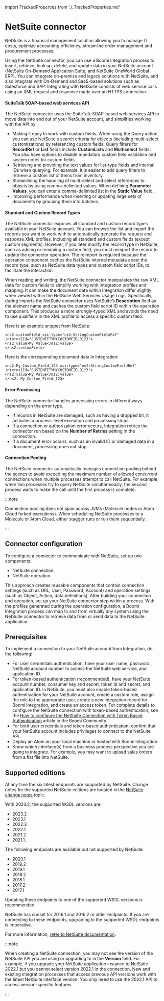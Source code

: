 import TrackedProperties from './_TrackedProperties.md'

# NetSuite connector 

<head>
  <meta name="guidename" content="Integration"/>
  <meta name="context" content="GUID-d0c7e257-1e77-4b64-a2c1-635da784f54b"/>
</head>


NetSuite is a financial management solution allowing you to manage IT costs, optimize accounting efficiency, streamline order management and procurement processes.

Using the NetSuite connector, you can use a Boomi Integration process to insert, retrieve, look up, delete, and update data in your NetSuite account \(NetSuite On-Demand Application Suite, and NetSuite OneWorld Global ERP\). You can integrate on-premise and legacy solutions with NetSuite, and also integrate with On-Demand and SaaS-based solutions such as Salesforce and SAP. Integrating with NetSuite consists of web service calls using an XML request and response made over an HTTPS connection.

#### SuiteTalk SOAP-based web services API

The NetSuite connector uses the SuiteTalk SOAP-based web services API to move data into and out of your NetSuite account, and simplifies working with the API by:

-   Making it easy to work with custom fields. When using the Query action, you can use NetSuite's search criteria for objects \(including multi-select customizations\) by referencing custom fields. Query filters for **RecordRef** or **List** fields include **CustomLists** and **Multiselect** fields. You also have options to disable mandatory custom field validation and system notes for custom fields.
-   Retrieving and providing the text values for list-type fields and internal IDs when querying. For example, it is easier to add query filters to retrieve a custom list of items from inventory.
-   Streamlining the handling of multi-select and select references to objects by using comma-delimited values. When defining **Parameter Values**, you can enter a comma-delimited list in the **Static Value** field.
-   Improving performance when inserting or updating large sets of documents by grouping them into batches.

#### Standard and Custom Record Types

The NetSuite connector exposes all standard and custom record types available in your NetSuite account. You can browse the list and import the records you want to work with to automatically generate the request and response XML profiles, including all standard and custom fields \(except custom segments\). However, if you later modify the record type in NetSuite, such as adding or renaming a custom field, you must reimport the record to update the connector operation. The reimport is required because the operation component caches the NetSuite internal metadata about the record type, such as NetSuite data types and custom field script IDs, to facilitate the interaction.

When reading and writing, the NetSuite connector manipulates the raw XML data for custom fields to simplify working with Integration profiles and mapping. It can make the document data within Integration differ slightly when viewed within the NetSuite Web Services Usage Logs. Specifically, during imports the NetSuite connector uses NetSuite’s **Description** field as the element name and caches the custom field script ID within the operation component. This produces a more strongly-typed XML and avoids the need to use qualifiers in the XML profile to access a specific custom field.

Here is an example snippet from NetSuite:

```
<ns2:customField xsi:type="ns2:StringCustomFieldRef" internalId="CUSTENTITYMYCUSTOMFIELD123">
<ns2:value>My Value</ns2:value>
</ns2:customField>
```

Here is the corresponding document data in Integration:

```
<ns2:My_Custom_Field_123 xsi:type="ns2:StringCustomFieldRef" internalId="CUSTENTITYMYCUSTOMFIELD123">
<ns2:value>My Value</ns2:value>
</ns2: My_Custom_Field_123>
```

#### Error Processing

The NetSuite connector handles processing errors in different ways depending on the error type.

-   If records in NetSuite are damaged, such as having a dropped bit, it activates a process-level exception and processing stops.
-   If a connection or authorization error occurs, Integration retries the connector run based on the **Number of Retries** setting in the connection.
-   If a document error occurs, such as an invalid ID or damaged data in a document, processing does not stop.

#### Connection Pooling

The NetSuite connector automatically manages connection pooling behind the scenes to avoid exceeding the maximum number of allowed concurrent connections when multiple processes attempt to call NetSuite. For example, when two processes try to query NetSuite simultaneously, the second process waits to make the call until the first process is complete.

:::note

Connection pooling does not span across JVMs \(Molecule nodes or Atom Cloud forked executions\). When scheduling NetSuite processes to a Molecule or Atom Cloud, either stagger runs or run them sequentially.

:::

## Connector configuration 

To configure a connector to communicate with NetSuite, set up two components:

-   NetSuite connection
-   NetSuite operation

This approach creates reusable components that contain connection settings \(such as URL, User, Password, Account\) and operation settings \(such as Object, Action, data definitions\). After building your connection and operation, set up your NetSuite connector step within a process. With the profiles generated during the operation configuration, a Boomi Integration process can map to and from virtually any system using the NetSuite connector to retrieve data from or send data to the NetSuite application.

## Prerequisites 

To implement a connection to your NetSuite account from Integration, do the following:

-   For user credentials authentication, have your user name, password, NetSuite account number to access the NetSuite web service, and application ID.
-   For token-based authentication \(recommended\), have your NetSuite account number, consumer key and secret, token Id and secret, and application ID. In NetSuite, you must also enable token-based authentication for your NetSuite account, create a custom role, assign the role to the appropriate user, create a new integration record for Boomi Integration, and create an access token. For complete details to configure the NetSuite connection with token-based authentication, see the [How to configure the NetSuite Connection with Token Based Authentication](https://community.boomi.com/s/article/howtoconfigurethenetsuiteconnectionwithtokenbasedauthentication) article in the Boomi Community.
-   For both user credentials and token-based authentication, confirm that your NetSuite account includes privileges to connect to the NetSuite API.
-   Deploy an Atom on your local machine or hosted with Boomi Integration.
-   Know which interface\(s\) from a business process perspective you are going to integrate. For example, you may want to upload sales orders from a flat file into NetSuite.

## Supported editions 

At any time the six latest endpoints are supported by NetSuite.  Change notes for the supported NetSuite editions are located in the [NetSuite change notes](r-atm-NetSuite_change_notes_2a04b240-e20f-413c-9e14-5ab25312b008.md#) topic.

With 2023.2, the supported WSDL versions are: 
- 2023.2 
- 2023.1 
- 2022.2 
- 2022.1 
- 2021.2 
- 2021.1.

The following endpoints are available but not supported by NetSuite: 
- 2020.1 
- 2019.2 
- 2019.1 
- 2018.2 
- 2018.1 
- 2017.2 
- 2017.1  

Updating these endpoints to one of the supported WSDL versions is recommended.

NetSuite has sunset for 2016.1 and 2016.2 or older endpoints. If you are connecting to these endpoints, upgrading to the supported WSDL endpoints is imperative.

For more information, [refer to NetSuite documentation](https://docs.oracle.com/en/cloud/saas/netsuite/ns-online-help/section_N3418621.html#Support-for-Existing-WSDL-Versions).


:::note

When creating a NetSuite connection, you may not see the version of the NetSuite API you are using or upgrading to in the **Version** field. For example, if you upgrade your NetSuite application instance to NetSuite 2022.1 but you cannot select version 2022.1 in the connection. New and existing integration processes that access previous API versions work with the latest NetSuite interface version. You only need to use the 2022.1 API to access version-specific features.

:::


<TrackedProperties />